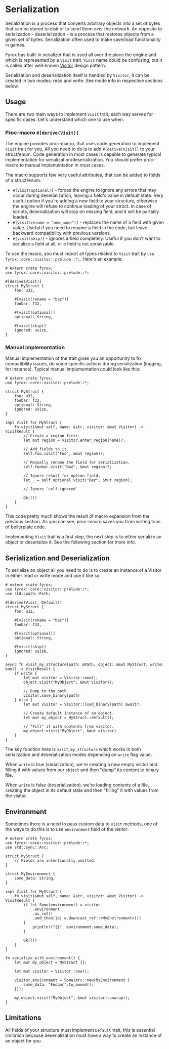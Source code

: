 # Serialization

Serialization is a process that converts arbitrary objects into a set of bytes that can be stored to disk or to send
them over the network. An opposite to serialization - deserialization - is a process that restores objects from a given
set of bytes. Serialization often used to make save/load functionality in games.

Fyrox has built-in serializer that is used all over the place the engine and which is represented by a `Visit` trait. 
`Visit` name could be confusing, but it is called after well-known [Visitor](https://en.wikipedia.org/wiki/Visitor_pattern) 
design pattern. 

Serialization and deserialization itself is handled by `Visitor`, it can be created in two modes: read and write. See
mode info in respective sections below.

## Usage

There are two main ways to implement `Visit` trait, each way serves for specific cases. Let's understand which one to
use when.

### Proc-macro `#[derive(Visit)]`

The engine provides proc-macro, that uses code generation to implement `Visit` trait for you. All you need to do is 
to add `#[derive(Visit)]` to your struct/enum. Code generation in most cases is capable to generate typical 
implementation for serialization/deserialization. You should prefer proc-macro to manual implementation in most cases.

The macro supports few very useful attributes, that can be added to fields of a struct/enum:

- `#[visit(optional)]` - forces the engine to ignore any errors that may occur during deserialization, leaving a field's
value in default state. Very useful option if you're adding a new field to your structure, otherwise the engine will
refuse to continue loading of your struct. In case of scripts, deserialization will stop on missing field, and it will
be partially loaded.
- `#[visit(rename = "new_name")]` - replaces the name of a field with given value. Useful if you need to rename a field
in the code, but leave backward compatibility with previous versions.
- `#[visit(skip)]` - ignores a field completely. Useful if you don't want to serialize a field at all, or a field is not
serializable.

To use the macro, you must import all types related to `Visit` trait by `use fyrox::core::visitor::prelude::*;`. Here's
an example:

```rust,no_run
# extern crate fyrox;
use fyrox::core::visitor::prelude::*;

#[derive(Visit)]
struct MyStruct {
    foo: u32,

    #[visit(rename = "baz")]
    foobar: f32,

    #[visit(optional)]
    optional: String,

    #[visit(skip)]
    ignored: usize,
}
```

### Manual implementation

Manual implementation of the trait gives you an opportunity to fix compatibility issues, do some specific actions
during serialization (logging, for instance). Typical manual implementation could look like this:

```rust,no_run
# extern crate fyrox;
use fyrox::core::visitor::prelude::*;

struct MyStruct {
    foo: u32,
    foobar: f32,
    optional: String,
    ignored: usize,
}

impl Visit for MyStruct {
    fn visit(&mut self, name: &str, visitor: &mut Visitor) -> VisitResult {
        // Create a region first.
        let mut region = visitor.enter_region(name)?;

        // Add fields to it.
        self.foo.visit("Foo", &mut region)?;

        // Manually rename the field for serialization.
        self.foobar.visit("Baz", &mut region)?;

        // Ignore result for option field.
        let _ = self.optional.visit("Baz", &mut region);

        // Ignore `self.ignored`

        Ok(())
    }
}
```

This code pretty much shows the result of macro expansion from the previous section. As you can see, proc-macro saves
you from writing tons of boilerplate code.

Implementing `Visit` trait is a first step, the next step is to either serialize an object or deserialize it. See
the following section for more info.

## Serialization and Deserialization

To serialize an object all you need to do is to create an instance of a Visitor in either read or write mode and use it
like so:

```rust,no_run,edition2021
# extern crate fyrox;
use fyrox::core::visitor::prelude::*;
use std::path::Path;

#[derive(Visit, Default)]
struct MyStruct {
    foo: u32,

    #[visit(rename = "baz")]
    foobar: f32,

    #[visit(optional)]
    optional: String,

    #[visit(skip)]
    ignored: usize,
}

async fn visit_my_structure(path: &Path, object: &mut MyStruct, write: bool) -> VisitResult {
    if write {
        let mut visitor = Visitor::new();
        object.visit("MyObject", &mut visitor)?;

        // Dump to the path.
        visitor.save_binary(path)
    } else {
        let mut visitor = Visitor::load_binary(path).await?;

        // Create default instance of an object.
        let mut my_object = MyStruct::default();

        // "Fill" it with contents from visitor.
        my_object.visit("MyObject", &mut visitor)
    }
}
```

The key function here is `visit_my_structure` which works in both serialization and deserialization modes depending on
`write` flag value. 

When `write` is true (serialization), we're creating a new empty visitor and filling it with values from our `object` 
and then "dump" its content to binary file.

When `write` is false (deserialization), we're loading contents of a file, creating the object in its default state and 
then "filling" it with values from the visitor.

## Environment

Sometimes there is a need to pass custom data to `visit` methods, one of the ways to do this is to use `environment` field
of the visitor:

```rust,no_run
# extern crate fyrox;
use fyrox::core::visitor::prelude::*;
use std::sync::Arc;

struct MyStruct {
    // Fields are intentionally omitted.
}

struct MyEnvironment {
    some_data: String,
}

impl Visit for MyStruct {
    fn visit(&mut self, name: &str, visitor: &mut Visitor) -> VisitResult {
        if let Some(environment) = visitor
            .environment
            .as_ref()
            .and_then(|e| e.downcast_ref::<MyEnvironment>())
        {
            println!("{}", environment.some_data);
        }

        Ok(())
    }
}

fn serialize_with_environment() {
    let mut my_object = MyStruct {};

    let mut visitor = Visitor::new();

    visitor.environment = Some(Arc::new(MyEnvironment {
        some_data: "Foobar".to_owned(),
    }));

    my_object.visit("MyObject", &mut visitor).unwrap();
}
```

## Limitations

All fields of your structure must implement `Default` trait, this is essential limitation because deserialization must
have a way to create an instance of an object for you. 
